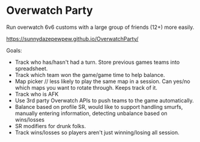 # Overwatch Party

Run overwatch 6v6 customs with a large group of friends (12+) more easily.

https://sunnydazepewpew.github.io/OverwatchParty/

Goals:
- Track who has/hasn't had a turn. Store previous games teams into spreadsheet.
- Track which team won the game/game time to help balance.
- Map picker // less likely to play the same map in a session. Can yes/no which maps you want to rotate through. Keeps track of it.
- Track who is AFK
- Use 3rd party Overwatch APIs to push teams to the game automatically. 
- Balance based on profile SR, would like to support handling smurfs, manually entering information, detecting unbalance based on wins/losses
- SR modifiers for drunk folks.
- Track wins/losses so players aren't just winning/losing all session.
